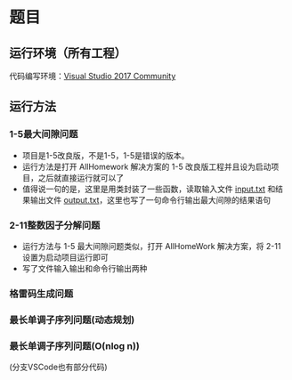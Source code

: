 # 题目

## 运行环境（所有工程）

代码编写环境：<u>Visual Studio 2017 Community</u>

## 运行方法

### 1-5最大间隙问题

- 项目是1-5改良版，不是1-5，1-5是错误的版本。
- 运行方法是打开 AllHomework 解决方案的 1-5 改良版工程并且设为启动项目，之后就直接运行就可以了
- 值得说一句的是，这里是用类封装了一些函数，读取输入文件 <u>input.txt</u> 和结果输出文件 <u>output.txt</u>，这里也写了一句命令行输出最大间隙的结果语句

### 2-11整数因子分解问题

- 运行方法与 1-5 最大间隙问题类似，打开 AllHomeWork 解决方案，将 2-11 设置为启动项目运行即可
- 写了文件输入输出和命令行输出两种

### 格雷码生成问题

### 最长单调子序列问题(动态规划)

### 最长单调子序列问题(O(nlog n))

(分支VSCode也有部分代码)
